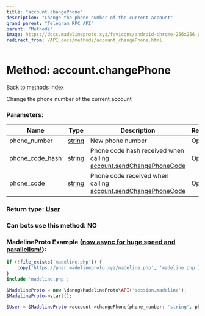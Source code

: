 ```yaml
---
title: "account.changePhone"
description: "Change the phone number of the current account"
grand_parent: "Telegram RPC API"
parent: "Methods"
image: https://docs.madelineproto.xyz/favicons/android-chrome-256x256.png
redirect_from: /API_docs/methods/account_changePhone.html
---
```

# Method: account.changePhone
[Back to methods index](index.html)



Change the phone number of the current account

### Parameters:

| Name     |    Type       | Description | Required |
|----------|---------------|-------------|----------|
|phone\_number|[string](/API_docs/types/string.html) | New phone number | Optional|
|phone\_code\_hash|[string](/API_docs/types/string.html) | Phone code hash received when calling [account.sendChangePhoneCode](../methods/account.sendChangePhoneCode.html) | Optional|
|phone\_code|[string](/API_docs/types/string.html) | Phone code received when calling [account.sendChangePhoneCode](../methods/account.sendChangePhoneCode.html) | Optional|


### Return type: [User](/API_docs/types/User.html)

### Can bots use this method: **NO**


### MadelineProto Example ([now async for huge speed and parallelism!](https://docs.madelineproto.xyz/docs/ASYNC.html)):


```php
if (!file_exists('madeline.php')) {
    copy('https://phar.madelineproto.xyz/madeline.php', 'madeline.php');
}
include 'madeline.php';

$MadelineProto = new \danog\MadelineProto\API('session.madeline');
$MadelineProto->start();

$User = $MadelineProto->account->changePhone(phone_number: 'string', phone_code_hash: 'string', phone_code: 'string', );
```

